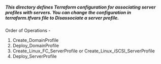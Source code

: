 ##### This directory defines Terraform configuration for associating server profiles with servers. You can change the configuration in terraform.tfvars file to Disassociate a server profile.

Order of Operations -
1. Create_DomainProfile
2. Deploy_DomainProfile
3. Create_Linux_FC_ServerProfile or Create_Linux_iSCSI_ServerProfile
4. Deploy_ServerProfile
